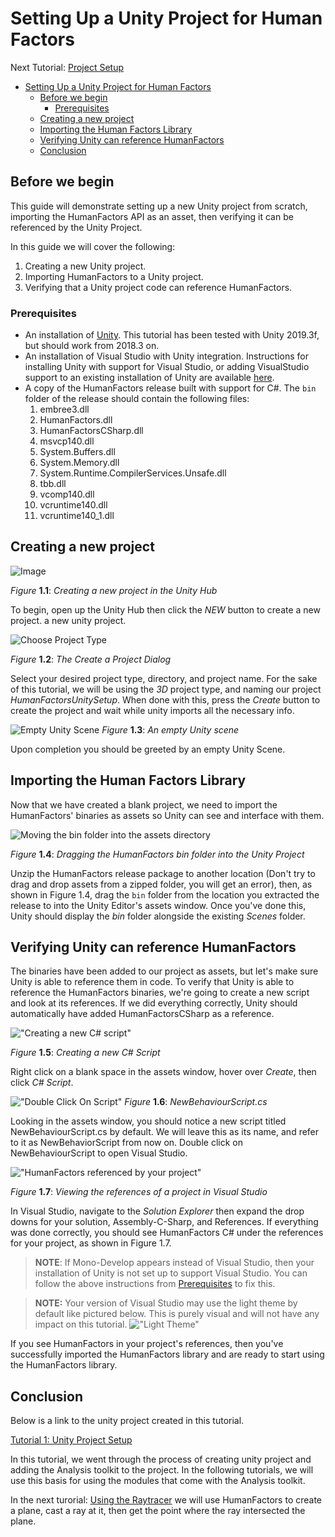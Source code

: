 
# Setting Up a Unity Project for Human Factors

Next Tutorial: [Project Setup](1_unity_project_setup.md)

- [Setting Up a Unity Project for Human Factors](#setting-up-a-unity-project-for-human-factors)
  - [Before we begin](#before-we-begin)
    - [Prerequisites](#prerequisites)
  - [Creating a new project](#creating-a-new-project)
  - [Importing the Human Factors Library](#importing-the-human-factors-library)
  - [Verifying Unity can reference HumanFactors](#verifying-unity-can-reference-humanfactors)
  - [Conclusion](#conclusion)

## Before we begin

 This guide will demonstrate setting up a new Unity project from scratch, importing the HumanFactors API as an asset, then verifying it can be referenced by the Unity Project.

 In this guide we will cover the following:

1) Creating a new Unity project.
2) Importing HumanFactors to a Unity project.
3) Verifying that a Unity project code can reference HumanFactors.

### Prerequisites

- An installation of [Unity](https://unity3d.com/get-unity/download). This tutorial has been tested with Unity 2019.3f, but should work from 2018.3 on.
- An installation of Visual Studio with Unity integration. Instructions for installing Unity with support for Visual Studio, or adding VisualStudio support to an existing installation of Unity are available [here](https://docs.microsoft.com/en-us/visualstudio/cross-platform/getting-started-with-visual-studio-tools-for-unity?view=vs-2019).
- A copy of the HumanFactors release built with support for C#. The `bin` folder of the release should contain the following files:
  1. embree3.dll
  2. HumanFactors.dll
  3. HumanFactorsCSharp.dll
  4. msvcp140.dll
  5. System.Buffers.dll
  6. System.Memory.dll
  7. System.Runtime.CompilerServices.Unsafe.dll
  8. tbb.dll
  9. vcomp140.dll
  10. vcruntime140.dll
  11. vcruntime140_1.dll

## Creating a new project

![Image](../assets/walkthroughs/unity/1_project_setup/UnityNew.PNG)

*Figure* **1.1**: *Creating a new project in the Unity Hub*

To begin, open up the Unity Hub then click the *NEW* button  to create a new project.
 a new unity project.

![Choose Project Type](../assets/walkthroughs/unity/1_project_setup/unity_choose_project_type.PNG)

*Figure* **1.2**: *The Create a Project Dialog*

Select your desired project type, directory, and project name. For the sake of this tutorial, we will be using the *3D* project type, and naming our project *HumanFactorsUnitySetup*. When done with this, press the *Create* button to create the project and wait while unity imports all the necessary info.

![Empty Unity Scene](../assets/walkthroughs/unity/1_project_setup/blank_unity_scene.PNG)
*Figure* **1.3**: *An empty Unity scene*

Upon completion you should be greeted by an empty Unity Scene.

## Importing the Human Factors Library

Now that we have created a blank project, we need to import the HumanFactors' binaries as assets so Unity can see and interface with them.

![Moving the bin folder into the assets directory](../assets/walkthroughs/unity/1_project_setup/bin_to_assets.png)

*Figure* **1.4**: *Dragging the HumanFactors bin folder into the Unity Project*

Unzip the HumanFactors release package to another location (Don't try to drag and drop assets from a zipped folder, you will get an error), then, as shown in Figure 1.4, drag the `bin` folder from the location you extracted the release to into the Unity Editor's assets window. Once you've done this, Unity should display the *bin* folder alongside the existing *Scenes* folder.

## Verifying Unity can reference HumanFactors

The binaries have been added to our project as assets, but let's make sure Unity is able to reference them in code. To verify that Unity is able to reference the HumanFactors binaries, we're going to create a new script and look at its references. If we did everything correctly, Unity should automatically have added HumanFactorsCSharp as a reference.

!["Creating a new C# script"](../assets/walkthroughs/unity/1_project_setup/create_new_script.png)

*Figure* **1.5**: *Creating a new C# Script*

Right click on a blank space in the assets window, hover over *Create*, then click *C# Script*.

!["Double Click On Script"](../assets/walkthroughs/unity/1_project_setup/double_click_on_script.png)
*Figure* **1.6**: *NewBehaviourScript.cs*

Looking in the assets window, you should notice a new script titled NewBehaviourScript.cs by default. We will leave this as its name, and refer to it as NewBehaviorScript from now on. Double click on NewBehaviourScript to open Visual Studio.

!["HumanFactors referenced by your project"](../assets/walkthroughs/unity/1_project_setup/visual_studio_human_factors_reference.png)

*Figure* **1.7**: *Viewing the references of a project in Visual Studio*

In Visual Studio, navigate to the *Solution Explorer* then expand the drop downs for your solution, Assembly-C-Sharp, and References. If everything was done correctly, you should see HumanFactors C# under the references for your project, as shown in Figure 1.7.

> **NOTE**: If Mono-Develop appears instead of Visual Studio, then your installation of Unity is not set up to support Visual Studio. You can follow the above instructions from [Prerequisites](#prerequisites) to fix this.

>**NOTE:** Your version of Visual Studio may use the light theme by default like pictured below. This is purely visual and will not have any impact on this tutorial.
> !["Light Theme"](../assets/walkthroughs/unity/1_project_setup/light_visual_studio.png)

If you see HumanFactors in your project's references, then you've successfully imported the HumanFactors library and are ready to start using the HumanFactors library.

## Conclusion

Below is a link to the unity project created in this tutorial.

[Tutorial 1: Unity Project Setup](../assets/walkthroughs/unity/1_project_setup/Tutorial%201-%20Unity%20Project.zip)

In this tutorial, we went through the process of creating unity project and adding the Analysis toolkit to the project. In the following tutorials, we will use this basis for using the modules that come with the Analysis toolkit.

In the next turorial: [Using the Raytracer](2_raycast_at_plane.md) we will use HumanFactors to create a plane, cast a ray at it, then get the point where the ray intersected the plane.
